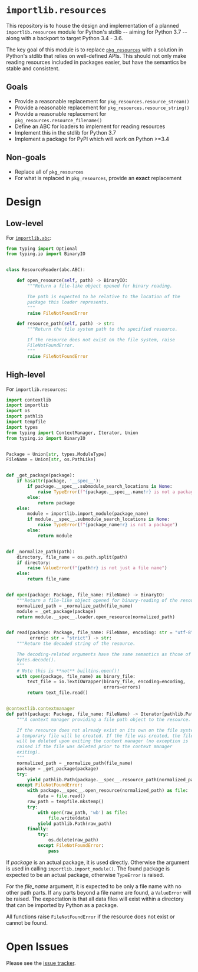 # `importlib.resources`
This repository is to house the design and implementation of a planned
`importlib.resources` module for Python's stdlib -- aiming for
Python 3.7 -- along with a backport to target Python 3.4 - 3.6.

The key goal of this module is to replace
[`pkg_resources`](https://setuptools.readthedocs.io/en/latest/pkg_resources.html)
with a solution in Python's stdlib that relies on well-defined APIs.
This should not only make reading resources included in packages easier,
but have the semantics be stable and consistent.

## Goals
- Provide a reasonable replacement for `pkg_resources.resource_stream()`
- Provide a reasonable replacement for `pkg_resources.resource_string()`
- Provide a reasonable replacement for `pkg_resources.resource_filename()`
- Define an ABC for loaders to implement for reading resources
- Implement this in the stdlib for Python 3.7
- Implement a package for PyPI which will work on Python >=3.4

## Non-goals
- Replace all of `pkg_resources`
- For what is replaced in `pkg_resources`, provide an **exact**
  replacement

# Design

## Low-level
For [`importlib.abc`](https://docs.python.org/3/library/importlib.html#module-importlib.abc):
```python
from typing import Optional
from typing.io import BinaryIO


class ResourceReader(abc.ABC):

    def open_resource(self, path) -> BinaryIO:
        """Return a file-like object opened for binary reading.

        The path is expected to be relative to the location of the
        package this loader represents.
        """
        raise FileNotFoundError

    def resource_path(self, path) -> str:
        """Return the file system path to the specified resource.

        If the resource does not exist on the file system, raise
        FileNotFoundError.
        """
        raise FileNotFoundError
```

## High-level
For `importlib.resources`:
```python
import contextlib
import importlib
import os
import pathlib
import tempfile
import types
from typing import ContextManager, Iterator, Union
from typing.io import BinaryIO


Package = Union[str, types.ModuleType]
FileName = Union[str, os.PathLike]


def _get_package(package):
    if hasattr(package, '__spec__'):
        if package.__spec__.submodule_search_locations is None:
            raise TypeError(f"{package.__spec__.name!r} is not a package")
        else:
            return package
    else:
        module = importlib.import_module(package_name)
        if module.__spec__.submodule_search_locations is None:
            raise TypeError(f"{package_name!r} is not a package")
        else:
            return module


def _normalize_path(path):
    directory, file_name = os.path.split(path)
    if directory:
        raise ValueError(f"{path!r} is not just a file name")
    else:
        return file_name


def open(package: Package, file_name: FileName) -> BinaryIO:
    """Return a file-like object opened for binary-reading of the resource."""
    normalized_path = _normalize_path(file_name)
    module = _get_package(package)
    return module.__spec__.loader.open_resource(normalized_path)


def read(package: Package, file_name: FileName, encoding: str = "utf-8",
         errors: str = "strict") -> str:
    """Return the decoded string of the resource.

    The decoding-related arguments have the same semantics as those of
    bytes.decode().
    """
    # Note this is **not** builtins.open()!
    with open(package, file_name) as binary_file:
        text_file = io.TextIOWrapper(binary_file, encoding=encoding,
                                     errors=errors)
        return text_file.read()


@contextlib.contextmanager
def path(package: Package, file_name: FileName) -> Iterator[pathlib.Path]:
    """A context manager providing a file path object to the resource.

    If the resource does not already exist on its own on the file system,
    a temporary file will be created. If the file was created, the file
    will be deleted upon exiting the context manager (no exception is
    raised if the file was deleted prior to the context manager
    exiting).
    """
    normalized_path = _normalize_path(file_name)
    package = _get_package(package)
    try:
        yield pathlib.Path(package.__spec__.resource_path(normalized_path))
    except FileNotFoundError:
        with package.__spec__.open_resource(normalized_path) as file:
            data = file.read()
        raw_path = tempfile.mkstemp()
        try:
            with open(raw_path, 'wb') as file:
                file.write(data)
            yield pathlib.Path(raw_path)
        finally:
            try:
                os.delete(raw_path)
            except FileNotFoundError:
                pass
```

If *package* is an actual package, it is used directly. Otherwise the
argument is used in calling `importlib.import_module()`. The found
package is expected to be an actual package, otherwise `TypeError` is
raised.

For the *file_name* argument, it is expected to be only a file name
with no other path parts. If any parts beyond a file name are found, a
`ValueError` will be raised. The expectation is that all data files
will exist within a directory that can be imported by Python as a
package.

All functions raise `FileNotFoundError` if the resource does not exist
or cannot be found.


# Open Issues
Please see the
[issue tracker](https://github.com/brettcannon/importlib_resources/issues).

